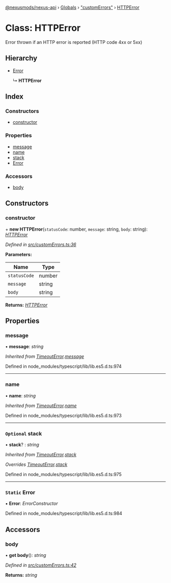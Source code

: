 [@nexusmods/nexus-api](../README.md) › [Globals](../globals.md) › ["customErrors"](../modules/_customerrors_.md) › [HTTPError](_customerrors_.httperror.md)

# Class: HTTPError

Error thrown if an HTTP error is reported (HTTP code 4xx or 5xx)

## Hierarchy

* [Error](_customerrors_.timeouterror.md#static-error)

  ↳ **HTTPError**

## Index

### Constructors

* [constructor](_customerrors_.httperror.md#constructor)

### Properties

* [message](_customerrors_.httperror.md#message)
* [name](_customerrors_.httperror.md#name)
* [stack](_customerrors_.httperror.md#optional-stack)
* [Error](_customerrors_.httperror.md#static-error)

### Accessors

* [body](_customerrors_.httperror.md#body)

## Constructors

###  constructor

\+ **new HTTPError**(`statusCode`: number, `message`: string, `body`: string): *[HTTPError](_customerrors_.httperror.md)*

*Defined in [src/customErrors.ts:36](https://github.com/Nexus-Mods/node-nexus-api/blob/af3f187/src/customErrors.ts#L36)*

**Parameters:**

Name | Type |
------ | ------ |
`statusCode` | number |
`message` | string |
`body` | string |

**Returns:** *[HTTPError](_customerrors_.httperror.md)*

## Properties

###  message

• **message**: *string*

*Inherited from [TimeoutError](_customerrors_.timeouterror.md).[message](_customerrors_.timeouterror.md#message)*

Defined in node_modules/typescript/lib/lib.es5.d.ts:974

___

###  name

• **name**: *string*

*Inherited from [TimeoutError](_customerrors_.timeouterror.md).[name](_customerrors_.timeouterror.md#name)*

Defined in node_modules/typescript/lib/lib.es5.d.ts:973

___

### `Optional` stack

• **stack**? : *string*

*Inherited from [TimeoutError](_customerrors_.timeouterror.md).[stack](_customerrors_.timeouterror.md#optional-stack)*

*Overrides [TimeoutError](_customerrors_.timeouterror.md).[stack](_customerrors_.timeouterror.md#optional-stack)*

Defined in node_modules/typescript/lib/lib.es5.d.ts:975

___

### `Static` Error

▪ **Error**: *ErrorConstructor*

Defined in node_modules/typescript/lib/lib.es5.d.ts:984

## Accessors

###  body

• **get body**(): *string*

*Defined in [src/customErrors.ts:42](https://github.com/Nexus-Mods/node-nexus-api/blob/af3f187/src/customErrors.ts#L42)*

**Returns:** *string*
